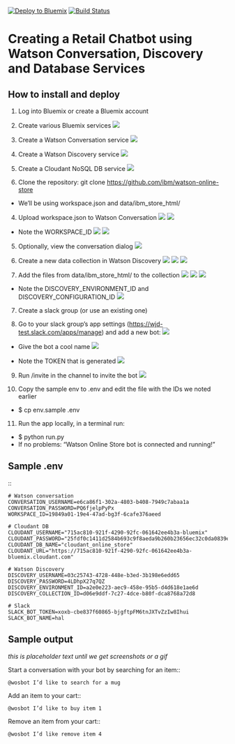 [![Deploy to Bluemix](https://bluemix.net/deploy/button.png)](https://bluemix.net/deploy?repository=https://github.com/ibm/watson-online-store)
[![Build Status](https://travis-ci.org/IBM/watson-online-store.svg?branch=master)](https://travis-ci.org/IBM/watson-online-store)

Creating a Retail Chatbot using Watson Conversation, Discovery and Database Services
====================================================================================

How to install and deploy
-------------------------

1. Log into Bluemix or create a Bluemix account

2. Create various Bluemix services
  ![](doc/source/images/create_service.png)

  1. Create a Watson Conversation service
  ![](doc/source/images/create_conversation_service.png)

  2. Create a Watson Discovery service
  ![](doc/source/images/create_discovery_service.png)

  3. Create a Cloudant NoSQL DB service
  ![](doc/source/images/create_cloudant_service.png)

3. Clone the repository: git clone https://github.com/ibm/watson-online-store
  * We’ll be using workspace.json and data/ibm_store_html/

4. Upload workspace.json to Watson Conversation
  ![](doc/source/images/import_conversation_workspace.png)
  ![](doc/source/images/find_conversation_workspace.png)
  * Note the WORKSPACE_ID
      ![](doc/source/images/open_conversation_menu.png)
      ![](doc/source/images/view_conversation_workspace_id.png)

5. Optionally, view the conversation dialog
  ![](doc/source/images/dialog.png)

5. Create a new data collection in Watson Discovery
  ![](doc/source/images/launch_discovery.png)
  ![](doc/source/images/create_discovery.png)
  ![](doc/source/images/name_discovery.png)

6. Add the files from data/ibm_store_html/ to the collection
  ![](doc/source/images/add_data_to_discovery.png)
  ![](doc/source/images/select_files_for_discovery.png)
  ![](doc/source/images/process_discovery.png)
  * Note the DISCOVERY_ENVIRONMENT_ID and DISCOVERY_CONFIGURATION_ID
    ![](doc/source/images/view_discovery_ids.png)

7. Create a slack group (or use an existing one)

8. Go to your slack group’s app settings (https://wjd-test.slack.com/apps/manage) and add a new bot:
  ![](doc/source/images/manage_slack_settings.png)

  * Give the bot a cool name
    ![](doc/source/images/name_bot.png)

  * Note the TOKEN that is generated
    ![](doc/source/images/view_bot_token.png)

9. Run /invite <botame> in the channel to invite the bot
   ![](doc/source/images/invite_bot.png)

10. Copy the sample env to .env and edit the file with the IDs we noted earlier
  * $ cp env.sample .env

11. Run the app locally, in a terminal run:
  * $ python run.py
  * If no problems: “Watson Online Store bot is connected and running!”

Sample .env
-----------

::

    # Watson conversation
    CONVERSATION_USERNAME=e6ca86f1-302a-4803-b408-7949c7abaa1a
    CONVERSATION_PASSWORD=PQ6fjelpPyPx
    WORKSPACE_ID=19849a01-19e4-47ad-bg3f-6cafe376aeed

    # Cloudant DB
    CLOUDANT_USERNAME="715ac810-921f-4290-92fc-061642ee4b3a-bluemix"
    CLOUDANT_PASSWORD="25fdf0c1411d2584b693c9f8aeda9b260b23656ec32c0da0839ed1cf7c2bd594"
    CLOUDANT_DB_NAME="cloudant_online_store"
    CLOUDANT_URL="https://715ac810-921f-4290-92fc-061642ee4b3a-bluemix.cloudant.com"

    # Watson Discovery
    DISCOVERY_USERNAME=03c25743-4728-448e-b3ed-3b198e6edd65
    DISCOVERY_PASSWORD=4LDhpX27q7QZ
    DISCOVERY_ENVIRONMENT_ID=a2e0e223-aec9-458e-95b5-d4d618e1ae6d
    DISCOVERY_COLLECTION_ID=d06e9ddf-7c27-4dce-b80f-dca8768a72d8

    # Slack
    SLACK_BOT_TOKEN=xoxb-cbe837f60865-bjgftpFM6tnJXTvZzIw8Ihui
    SLACK_BOT_NAME=hal

Sample output
-------------

*this is placeholder text until we get screenshots or a gif*

Start a conversation with your bot by searching for an item::

    @wosbot I’d like to search for a mug

Add an item to your cart::

    @wosbot I’d like to buy item 1

Remove an item from your cart::

    @wosbot I’d like remove item 4
